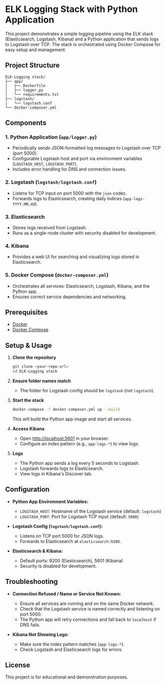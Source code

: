 # ELK Logging Stack with Python Application

This project demonstrates a simple logging pipeline using the ELK stack (Elasticsearch, Logstash, Kibana) and a Python application that sends logs to Logstash over TCP. The stack is orchestrated using Docker Compose for easy setup and management.

## Project Structure

```
ELK-Logging stack/
├── app/
│   ├── Dockerfile
│   ├── logger.py
│   └── requirements.txt
├── logstash/
│   └── logstash.conf
└── docker-composer.yml
```

## Components

### 1. Python Application (`app/logger.py`)
- Periodically sends JSON-formatted log messages to Logstash over TCP (port 5000).
- Configurable Logstash host and port via environment variables (`LOGSTASH_HOST`, `LOGSTASH_PORT`).
- Includes error handling for DNS and connection issues.

### 2. Logstash (`logstash/logstash.conf`)
- Listens for TCP input on port 5000 with the `json` codec.
- Forwards logs to Elasticsearch, creating daily indices (`app-logs-YYYY.MM.dd`).

### 3. Elasticsearch
- Stores logs received from Logstash.
- Runs as a single-node cluster with security disabled for development.

### 4. Kibana
- Provides a web UI for searching and visualizing logs stored in Elasticsearch.

### 5. Docker Compose (`docker-composer.yml`)
- Orchestrates all services: Elasticsearch, Logstash, Kibana, and the Python app.
- Ensures correct service dependencies and networking.

## Prerequisites
- [Docker](https://www.docker.com/get-started)
- [Docker Compose](https://docs.docker.com/compose/)

## Setup & Usage

1. **Clone the repository**
   ```sh
   git clone <your-repo-url>
   cd ELK-Logging stack
   ```

2. **Ensure folder names match**
   - The folder for Logstash config should be `logstash` (not `logstach`).

3. **Start the stack**
   ```sh
   docker-compose -f docker-composer.yml up --build
   ```
   This will build the Python app image and start all services.

4. **Access Kibana**
   - Open [http://localhost:5601](http://localhost:5601) in your browser.
   - Configure an index pattern (e.g., `app-logs-*`) to view logs.

5. **Logs**
   - The Python app sends a log every 5 seconds to Logstash.
   - Logstash forwards logs to Elasticsearch.
   - View logs in Kibana's Discover tab.

## Configuration

- **Python App Environment Variables:**
  - `LOGSTASH_HOST`: Hostname of the Logstash service (default: `logstash`)
  - `LOGSTASH_PORT`: Port for Logstash TCP input (default: `5000`)

- **Logstash Config (`logstash/logstash.conf`):**
  - Listens on TCP port 5000 for JSON logs.
  - Forwards to Elasticsearch at `elasticsearch:9200`.

- **Elasticsearch & Kibana:**
  - Default ports: 9200 (Elasticsearch), 5601 (Kibana)
  - Security is disabled for development.

## Troubleshooting

- **Connection Refused / Name or Service Not Known:**
  - Ensure all services are running and on the same Docker network.
  - Check that the Logstash service is named correctly and listening on port 5000.
  - The Python app will retry connections and fall back to `localhost` if DNS fails.

- **Kibana Not Showing Logs:**
  - Make sure the index pattern matches (`app-logs-*`).
  - Check Logstash and Elasticsearch logs for errors.

## License
This project is for educational and demonstration purposes.


